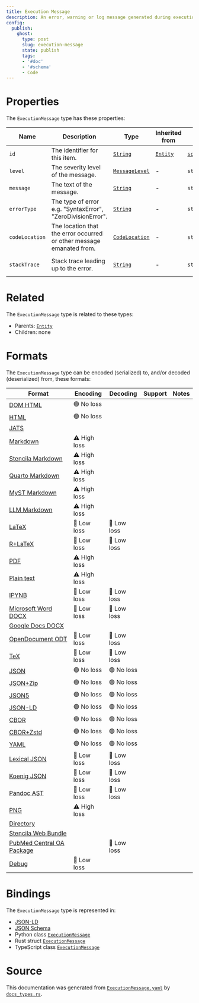 ```yaml
---
title: Execution Message
description: An error, warning or log message generated during execution.
config:
  publish:
    ghost:
      type: post
      slug: execution-message
      state: publish
      tags:
      - '#doc'
      - '#schema'
      - Code
---
```


# Properties

The `ExecutionMessage` type has these properties:

| Name           | Description                                                          | Type                                                                            | Inherited from                                                     | `JSON-LD @id`                        | Aliases                               |
| -------------- | -------------------------------------------------------------------- | ------------------------------------------------------------------------------- | ------------------------------------------------------------------ | ------------------------------------ | ------------------------------------- |
| `id`           | The identifier for this item.                                        | [`String`](https://stencila.ghost.io/docs/reference/schema/string)              | [`Entity`](https://stencila.ghost.io/docs/reference/schema/entity) | [`schema:id`](https://schema.org/id) | -                                     |
| `level`        | The severity level of the message.                                   | [`MessageLevel`](https://stencila.ghost.io/docs/reference/schema/message-level) | -                                                                  | `stencila:level`                     | -                                     |
| `message`      | The text of the message.                                             | [`String`](https://stencila.ghost.io/docs/reference/schema/string)              | -                                                                  | `stencila:message`                   | -                                     |
| `errorType`    | The type of error e.g. "SyntaxError", "ZeroDivisionError".           | [`String`](https://stencila.ghost.io/docs/reference/schema/string)              | -                                                                  | `stencila:errorType`                 | `error-type`, `error_type`            |
| `codeLocation` | The location that the error occurred or other message emanated from. | [`CodeLocation`](https://stencila.ghost.io/docs/reference/schema/code-location) | -                                                                  | `stencila:codeLocation`              | `code-location`, `code_location`      |
| `stackTrace`   | Stack trace leading up to the error.                                 | [`String`](https://stencila.ghost.io/docs/reference/schema/string)              | -                                                                  | `stencila:stackTrace`                | `trace`, `stack-trace`, `stack_trace` |

# Related

The `ExecutionMessage` type is related to these types:

- Parents: [`Entity`](https://stencila.ghost.io/docs/reference/schema/entity)
- Children: none

# Formats

The `ExecutionMessage` type can be encoded (serialized) to, and/or decoded (deserialized) from, these formats:

| Format                                                                               | Encoding     | Decoding   | Support | Notes |
| ------------------------------------------------------------------------------------ | ------------ | ---------- | ------- | ----- |
| [DOM HTML](https://stencila.ghost.io/docs/reference/formats/dom.html)                | 🟢 No loss    |            |         |
| [HTML](https://stencila.ghost.io/docs/reference/formats/html)                        | 🟢 No loss    |            |         |
| [JATS](https://stencila.ghost.io/docs/reference/formats/jats)                        |              |            |         |
| [Markdown](https://stencila.ghost.io/docs/reference/formats/md)                      | ⚠️ High loss |            |         |
| [Stencila Markdown](https://stencila.ghost.io/docs/reference/formats/smd)            | ⚠️ High loss |            |         |
| [Quarto Markdown](https://stencila.ghost.io/docs/reference/formats/qmd)              | ⚠️ High loss |            |         |
| [MyST Markdown](https://stencila.ghost.io/docs/reference/formats/myst)               | ⚠️ High loss |            |         |
| [LLM Markdown](https://stencila.ghost.io/docs/reference/formats/llmd)                | ⚠️ High loss |            |         |
| [LaTeX](https://stencila.ghost.io/docs/reference/formats/latex)                      | 🔷 Low loss   | 🔷 Low loss |         |
| [R+LaTeX](https://stencila.ghost.io/docs/reference/formats/rnw)                      | 🔷 Low loss   | 🔷 Low loss |         |
| [PDF](https://stencila.ghost.io/docs/reference/formats/pdf)                          | ⚠️ High loss |            |         |
| [Plain text](https://stencila.ghost.io/docs/reference/formats/text)                  | ⚠️ High loss |            |         |
| [IPYNB](https://stencila.ghost.io/docs/reference/formats/ipynb)                      | 🔷 Low loss   | 🔷 Low loss |         |
| [Microsoft Word DOCX](https://stencila.ghost.io/docs/reference/formats/docx)         | 🔷 Low loss   | 🔷 Low loss |         |
| [Google Docs DOCX](https://stencila.ghost.io/docs/reference/formats/gdocx)           |              |            |         |
| [OpenDocument ODT](https://stencila.ghost.io/docs/reference/formats/odt)             | 🔷 Low loss   | 🔷 Low loss |         |
| [TeX](https://stencila.ghost.io/docs/reference/formats/tex)                          | 🔷 Low loss   | 🔷 Low loss |         |
| [JSON](https://stencila.ghost.io/docs/reference/formats/json)                        | 🟢 No loss    | 🟢 No loss  |         |
| [JSON+Zip](https://stencila.ghost.io/docs/reference/formats/json.zip)                | 🟢 No loss    | 🟢 No loss  |         |
| [JSON5](https://stencila.ghost.io/docs/reference/formats/json5)                      | 🟢 No loss    | 🟢 No loss  |         |
| [JSON-LD](https://stencila.ghost.io/docs/reference/formats/jsonld)                   | 🟢 No loss    | 🟢 No loss  |         |
| [CBOR](https://stencila.ghost.io/docs/reference/formats/cbor)                        | 🟢 No loss    | 🟢 No loss  |         |
| [CBOR+Zstd](https://stencila.ghost.io/docs/reference/formats/cbor.zstd)              | 🟢 No loss    | 🟢 No loss  |         |
| [YAML](https://stencila.ghost.io/docs/reference/formats/yaml)                        | 🟢 No loss    | 🟢 No loss  |         |
| [Lexical JSON](https://stencila.ghost.io/docs/reference/formats/lexical)             | 🔷 Low loss   | 🔷 Low loss |         |
| [Koenig JSON](https://stencila.ghost.io/docs/reference/formats/koenig)               | 🔷 Low loss   | 🔷 Low loss |         |
| [Pandoc AST](https://stencila.ghost.io/docs/reference/formats/pandoc)                | 🔷 Low loss   | 🔷 Low loss |         |
| [PNG](https://stencila.ghost.io/docs/reference/formats/png)                          | ⚠️ High loss |            |         |
| [Directory](https://stencila.ghost.io/docs/reference/formats/directory)              |              |            |         |
| [Stencila Web Bundle](https://stencila.ghost.io/docs/reference/formats/swb)          |              |            |         |
| [PubMed Central OA Package](https://stencila.ghost.io/docs/reference/formats/pmcoap) |              | 🔷 Low loss |         |
| [Debug](https://stencila.ghost.io/docs/reference/formats/debug)                      | 🔷 Low loss   |            |         |

# Bindings

The `ExecutionMessage` type is represented in:

- [JSON-LD](https://stencila.org/ExecutionMessage.jsonld)
- [JSON Schema](https://stencila.org/ExecutionMessage.schema.json)
- Python class [`ExecutionMessage`](https://github.com/stencila/stencila/blob/main/python/python/stencila/types/execution_message.py)
- Rust struct [`ExecutionMessage`](https://github.com/stencila/stencila/blob/main/rust/schema/src/types/execution_message.rs)
- TypeScript class [`ExecutionMessage`](https://github.com/stencila/stencila/blob/main/ts/src/types/ExecutionMessage.ts)

# Source

This documentation was generated from [`ExecutionMessage.yaml`](https://github.com/stencila/stencila/blob/main/schema/ExecutionMessage.yaml) by [`docs_types.rs`](https://github.com/stencila/stencila/blob/main/rust/schema-gen/src/docs_types.rs).
